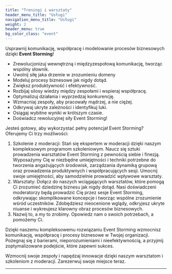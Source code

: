 ```yaml
---
title: "Treningi i warsztaty"
header_menu_title: "Usługi"
navigation_menu_title: "Usługi"
weight: 2
header_menu: true
bg_color_class: "event"
---
```


Usprawnij komunikację, współpracę i modelowanie procesów biznesowych dzięki **Event Storming**!

- Zrewolucjonizuj wewnętrzną i międzyzespołową komunikację, tworząc wspólny słownik.
- Uwolnij siłę jaka drzemie w zrozumieniu domeny
- Modeluj procesy biznesowe jak nigdy dotąd.
- Zwiększ produktywność i efektywność.
- Rozbijaj silosy wiedzy między zespołami i wspieraj współpracę.
- Optymalizuj działania i wyprzedzaj konkurencję.
- Wzmacniaj zespoły, aby pracowały mądrzej, a nie ciężej.
- Odkrywaj ukryte zależności i identyfikuj luki.
- Osiągaj wybitne wyniki w krótszym czasie.
- Doświadcz rewolucyjnej siły Event Storming!

Jesteś gotowy, aby wykorzystać pełny potencjał Event Storming? Oferujemy Ci trzy możliwości:

1. Szkolenie z moderacji: Stań się ekspertem w moderacji dzięki naszym kompleksowym programom szkoleniowym. Naucz się sztuki prowadzenia warsztatów Event Storming z pewnością siebie i finezją. Wyposażymy Cię w niezbędne umiejętności i techniki potrzebne do tworzenia angażujących środowisk, zarządzania dynamiką grupową oraz prowadzenia produktywnych i współpracujących sesji. Umocnij swoje umiejętności, aby samodzielnie prowadzić wpływowe warsztaty.
2. Warsztaty: Dołącz do naszych wciągających warsztatów, które pomogą Ci zrozumieć dziedzinę biznesu jak nigdy dotąd. Nasi doświadczeni moderatorzy będą prowadzić Cię przez sesje Event Storming, odkrywając skomplikowane koncepcje i tworząc wspólne zrozumienie wśród uczestników. Zdobędziesz nieocenione wglądy, odkryjesz ukryte niuanse i wykreujesz klarowny obraz procesów biznesowych.
3. Nazwij to, a my to zrobimy. Opowiedz nam o swoich potrzebach, a pomożemy Ci.

Dzięki naszemu kompleksowemu rozwiązaniu Event Storming wzmocnisz komunikację, współpracę i procesy biznesowe w Twojej organizacji. Pożegnaj się z barierami, nieporozumieniami i nieefektywnością, a przyjmij zoptymalizowane podejście, które zapewni sukces.

Wzmocnij swoje zespoły i napędzaj innowacje dzięki naszym warsztatom i szkoleniom z moderacji.
Zarezerwuj swoje miejsce teraz.

---
